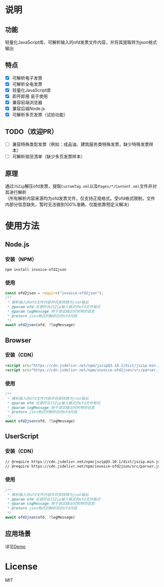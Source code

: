# 说明
## 功能
轻量化JavaScript库，可解析输入的ofd发票文件内容，并将其提取转为json格式输出
## 特点
- [x] 可解析电子发票
- [x] 可解析全电发票
- [x] 轻量化JavaScript库
- [x] 即开即用 易于使用
- [x] 兼容前端浏览器
- [x] 兼容后端Node.js
- [x] 可解析多页发票（试验功能）
## TODO（欢迎PR）
- [ ] 兼容特殊类型发票（例如：成品油、建筑服务类特殊发票，缺少特殊发票样本）
- [ ] 可解析销货清单（缺少多页发票样本）
## 原理
通过`JSZip`解压ofd发票，提取`CustomTag.xml`以及`Pages/*/Content.xml`文件并对其进行解析  
（所有解析内容来源均为ofd发票文件，仅支持正规格式。受ofd格式限制，文件内部分信息缺失，暂时无法做到100%准确，仅能依靠预定义解决）

# 使用方法
## Node.js
### 安装（NPM）
```
npm install invoice-ofd2json
```
### 使用
```js
const ofd2json = require("invoice-ofd2json");
/**
 * 解析输入的ofd文件内容并将其转换为json输出
 * @param ofd 任意符合JSZip输入格式的ofd文件格式
 * @param logMessage 用于调试输出时附带的信息
 * @return json格式的解析后的ofd内容
 */
await ofd2json(ofd, ?logMessage)
```

## Browser
### 安装（CDN）
```html
<script src="https://cdn.jsdelivr.net/npm/jszip@3.10.1/dist/jszip.min.js" crossorigin="anonymous"></script>
<script src="https://cdn.jsdelivr.net/npm/invoice-ofd2json/src/parser.js" crossorigin="anonymous"></script>
```
### 使用
```js
/**
 * 解析输入的ofd文件内容并将其转换为json输出
 * @param ofd 任意符合JSZip输入格式的ofd文件格式
 * @param logMessage 用于调试输出时附带的信息
 * @return json格式的解析后的ofd内容
 */
await ofd2json(ofd, ?logMessage)
```

## UserScript
### 安装（CDN）
```html
// @require https://cdn.jsdelivr.net/npm/jszip@3.10.1/dist/jszip.min.js
// @require https://cdn.jsdelivr.net/npm/invoice-ofd2json/src/parser.js
```
### 使用
```js
/**
 * 解析输入的ofd文件内容并将其转换为json输出
 * @param ofd 任意符合JSZip输入格式的ofd文件格式
 * @param logMessage 用于调试输出时附带的信息
 * @return json格式的解析后的ofd内容
 */
await ofd2json(ofd, ?logMessage)
```
## 应用场景
详见[Demo](demo)

# License
MIT
